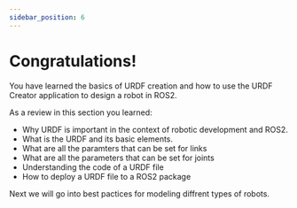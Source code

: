 ```yaml
---
sidebar_position: 6
---
```


# Congratulations!

You have learned the basics of URDF creation and how to use the URDF Creator application to design a robot in ROS2.

As a review in this section you learned:

- Why URDF is important in the context of robotic development and ROS2.
- What is the URDF and its basic elements.
- What are all the paramters that can be set for links
- What are all the parameters that can be set for joints
- Understanding the code of a URDF file
- How to deploy a URDF file to a ROS2 package


Next we will go into best pactices for modeling diffrent types of robots.

